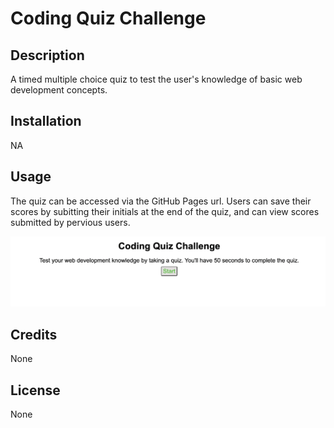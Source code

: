 # Coding Quiz Challenge

## Description

A timed multiple choice quiz to test the user's knowledge of basic web development concepts.

## Installation

NA

## Usage

The quiz can be accessed via the GitHub Pages url. Users can save their scores by subitting their initials at the end of the quiz, and can view scores submitted by pervious users.

![Preview of the coding quiz](./Screen%20Shot%202023-01-08%20at%201.44.04%20PM.png)

## Credits

None

## License

None
